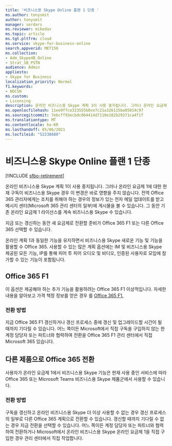 ```yaml
---
title: '비즈니스용 Skype Online 플랜 1 단종 '
ms.author: tonysmit
author: tonysmit
manager: serdars
ms.reviewer: mikedav
ms.topic: article
ms.tgt.pltfrm: cloud
ms.service: skype-for-business-online
search.appverid: MET150
ms.collection:
- Adm_Skype4B_Online
- Strat_SB_PSTN
audience: Admin
appliesto:
- Skype for Business
localization_priority: Normal
f1.keywords:
- NOCSH
ms.custom:
- Licensing
description: 온라인 비즈니스용 Skype 계획 1이 사용 중지됩니다. 그러나 온라인 요금제 1에 대한 현재 구독이 비즈니스용 Skype 경우 이 변경은 바로 영향을 주지 않습니다. 지금 또는 갱신하는 동안 새 계획으로 이동할 준비가 된 경우 세 가지 옵션이 있습니다.
ms.openlocfilehash: 11ee9f7ce323555b0ce7c21a326115ba05014c97
ms.sourcegitcommit: 7ebcff93ecbdc064414d7110e182b29371ca4f1f
ms.translationtype: MT
ms.contentlocale: ko-KR
ms.lasthandoff: 05/06/2021
ms.locfileid: "52238680"
---
```

# <a name="skype-for-business-online-plan-1-retirement"></a>비즈니스용 Skype Online 플랜 1 단종 

[!INCLUDE [sfbo-retirement](../../../Hub/includes/sfbo-retirement.md)]

온라인 비즈니스용 Skype 계획 1이 사용 중지됩니다. 그러나 온라인 요금제 1에 대한 현재 구독이 비즈니스용 Skype 경우 이 변경은 바로 영향을 주지 않습니다. 전역 Office 365 관리자에게는 조치를 취해야 하는 경우의 정보가 있는 전자 메일 업데이트를 받고 메시지 센터(Microsoft 365 관리 센터의 일부)에 게시물을 볼 수 있습니다. 그 동안 기존 온라인 요금제 1 라이선스를 계속 비즈니스용 Skype 수 있습니다.

지금 또는 갱신하는 동안 새 요금제로 전환할 준비가 Office 365 F1 또는 다른 Office 365 선택할 수 있습니다.

온라인 계획 1과 동일한 기능을 유지하면서 비즈니스용 Skype 새로운 기능 및 기능을 활용할 수 Office 365. 사용할 수 있는 많은 계획 옵션에는 IM 및 비즈니스용 Skype 제공된 모든 기능, IP를 통해 피어 투 피어 오디오 및 비디오, 인증된 사용자로 모임에 참가할 수 있는 기능이 포함됩니다.


## <a name="switching-to-office-365-f1"></a>Office 365 F1

이 옵션은 제공해야 하는 추가 기능을 활용하려는 Office 365 F1 이상적입니다. 자세한 내용을 알아보고 가격 책정 정보를 얻은 경우 를 [Office 365 F1.](https://products.office.com/business/office-365-f1)


### <a name="how-to-switch"></a>전환 방법 

지금 Office 365 F1 갱신하거나 갱신 프로세스 중에 갱신 및 업그레이드할 시간이 될 때까지 기다릴 수 있습니다. 어느 쪽이든 Microsoft에서 직접 구독을 구입하지 않는 한 계정 담당자 또는 파트너와 협력하여 전환을 Office 365 F1 관리 센터에서 직접 Microsoft 365 있습니다.


## <a name="switching-to-another-office-365-offer"></a>다른 제품으로 Office 365 전환

사용자가 온라인 요금제 1에서 비즈니스용 Skype 기능은 현재 사용 중인 서비스에 따라 Office 365 또는 Microsoft Teams 비즈니스용 Skype 제품군에서 사용할 수 있습니다. 

### <a name="how-to-switch"></a>전환 방법 

구독을 갱신하고 온라인 비즈니스용 Skype 더 이상 사용할 수 없는 경우 갱신 프로세스의 일부로 다른 Office 365 계획으로 전환할 수 있습니다. 갱신할 때까지 기다릴 수 없는 경우 지금 전환을 선택할 수 있습니다. 어느 쪽이든 계정 담당자 또는 파트너와 협력하여 전환하거나 Microsoft에서 온라인 비즈니스용 Skype 온라인 요금제 1을 직접 구입한 경우 관리 센터에서 직접 작업합니다.

